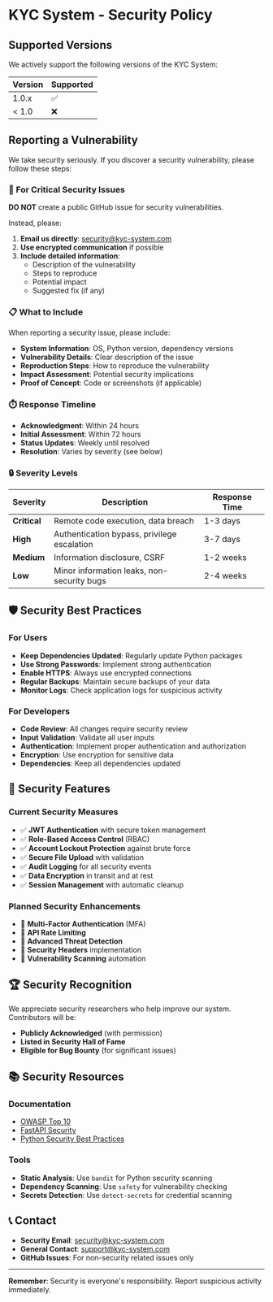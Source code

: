 # KYC System - Security Policy

## Supported Versions

We actively support the following versions of the KYC System:

| Version | Supported          |
| ------- | ------------------ |
| 1.0.x   | :white_check_mark: |
| < 1.0   | :x:                |

## Reporting a Vulnerability

We take security seriously. If you discover a security vulnerability, please follow these steps:

### 🚨 For Critical Security Issues

**DO NOT** create a public GitHub issue for security vulnerabilities.

Instead, please:

1. **Email us directly**: security@kyc-system.com
2. **Use encrypted communication** if possible
3. **Include detailed information**:
   - Description of the vulnerability
   - Steps to reproduce
   - Potential impact
   - Suggested fix (if any)

### 📋 What to Include

When reporting a security issue, please include:

- **System Information**: OS, Python version, dependency versions
- **Vulnerability Details**: Clear description of the issue
- **Reproduction Steps**: How to reproduce the vulnerability
- **Impact Assessment**: Potential security implications
- **Proof of Concept**: Code or screenshots (if applicable)

### ⏱️ Response Timeline

- **Acknowledgment**: Within 24 hours
- **Initial Assessment**: Within 72 hours
- **Status Updates**: Weekly until resolved
- **Resolution**: Varies by severity (see below)

### 🔒 Severity Levels

| Severity     | Description                                 | Response Time |
| ------------ | ------------------------------------------- | ------------- |
| **Critical** | Remote code execution, data breach          | 1-3 days      |
| **High**     | Authentication bypass, privilege escalation | 3-7 days      |
| **Medium**   | Information disclosure, CSRF                | 1-2 weeks     |
| **Low**      | Minor information leaks, non-security bugs  | 2-4 weeks     |

## 🛡️ Security Best Practices

### For Users

- **Keep Dependencies Updated**: Regularly update Python packages
- **Use Strong Passwords**: Implement strong authentication
- **Enable HTTPS**: Always use encrypted connections
- **Regular Backups**: Maintain secure backups of your data
- **Monitor Logs**: Check application logs for suspicious activity

### For Developers

- **Code Review**: All changes require security review
- **Input Validation**: Validate all user inputs
- **Authentication**: Implement proper authentication and authorization
- **Encryption**: Use encryption for sensitive data
- **Dependencies**: Keep all dependencies updated

## 🔐 Security Features

### Current Security Measures

- ✅ **JWT Authentication** with secure token management
- ✅ **Role-Based Access Control** (RBAC)
- ✅ **Account Lockout Protection** against brute force
- ✅ **Secure File Upload** with validation
- ✅ **Audit Logging** for all security events
- ✅ **Data Encryption** in transit and at rest
- ✅ **Session Management** with automatic cleanup

### Planned Security Enhancements

- 🔄 **Multi-Factor Authentication** (MFA)
- 🔄 **API Rate Limiting**
- 🔄 **Advanced Threat Detection**
- 🔄 **Security Headers** implementation
- 🔄 **Vulnerability Scanning** automation

## 🏆 Security Recognition

We appreciate security researchers who help improve our system. Contributors will be:

- **Publicly Acknowledged** (with permission)
- **Listed in Security Hall of Fame**
- **Eligible for Bug Bounty** (for significant issues)

## 📚 Security Resources

### Documentation

- [OWASP Top 10](https://owasp.org/www-project-top-ten/)
- [FastAPI Security](https://fastapi.tiangolo.com/tutorial/security/)
- [Python Security Best Practices](https://python.org/dev/security/)

### Tools

- **Static Analysis**: Use `bandit` for Python security scanning
- **Dependency Scanning**: Use `safety` for vulnerability checking
- **Secrets Detection**: Use `detect-secrets` for credential scanning

## 📞 Contact

- **Security Email**: security@kyc-system.com
- **General Contact**: support@kyc-system.com
- **GitHub Issues**: For non-security related issues only

---

**Remember**: Security is everyone's responsibility. Report suspicious activity immediately.
